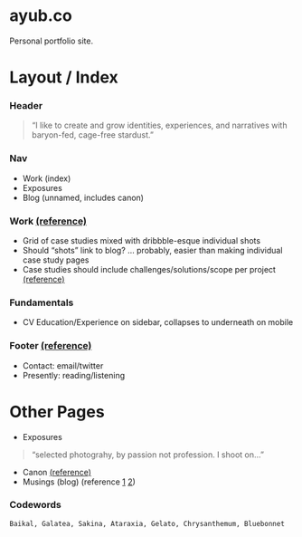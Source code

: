 ayub.co
=======

Personal portfolio site.

# Layout / Index

### Header

> “I like to create and grow identities, experiences, and narratives with baryon-fed, cage-free stardust.”

### Nav
- Work (index)
- Exposures
- Blog (unnamed, includes canon)

### Work [(reference)](http://jim-silverman.com/)
- Grid of case studies mixed with dribbble-esque individual shots
- Should “shots” link to blog? … probably, easier than making individual case study pages
- Case studies should include challenges/solutions/scope per project [(reference)](http://braveux.com/work/stateofobesity)

### Fundamentals
- CV Education/Experience on sidebar, collapses to underneath on mobile

### Footer [(reference)](http://daneden.me/)
- Contact: email/twitter
- Presently: reading/listening

# Other Pages

- Exposures

> “selected photograhy, by passion not profession. I shoot on…”

- Canon [(reference)](http://www.davidcole.me/#canon)
- Musings (blog) (reference [1](http://codepen.io/hackthevoid/pen/ACkKl) [2](https://dribbble.com/shots/1919009-Best-2-years/attachments/329509))


### Codewords
```
Baikal, Galatea, Sakina, Ataraxia, Gelato, Chrysanthemum, Bluebonnet
```